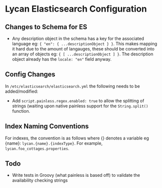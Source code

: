 # Lycan Elasticsearch Configuration

## Changes to Schema for ES

 - Any description object in the schema has a key for the associated language eg: `{ "en": { ...descriptionObject } }`. This makes mapping it hard due to the amount of langauges, these should be converted into an array of objects eg: `{ [ ...descriptionObject ] }`. The description object already has the `locale: "en"` field anyway.
 
## Config Changes

In `/etc/elasticsearch/elasticsearch.yml` the following needs to be added/modified:

 - Add `script.painless.regex.enabled: true` to allow the splitting of strings (waiting upon native painless support for the `String.split()` function.
 
## Index Naming Conventions

For indexes, the convention is as follows where {} denotes a variable eg {name}: `lycan.{name}.{indexType}`. For example, `lycan.foo_cottages.properties`.

## Todo

 - Write tests in Groovy (what painless is based off) to validate the availability checking strings